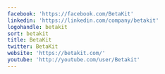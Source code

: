```yaml
---
facebook: 'https://facebook.com/BetaKit'
linkedin: 'https://linkedin.com/company/betakit'
logohandle: betakit
sort: betakit
title: BetaKit
twitter: BetaKit
website: 'https://betakit.com/'
youtube: 'http://youtube.com/user/Betakit'
---
```

